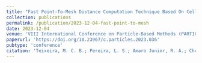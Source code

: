 ```yaml
---
title: "Fast Point-To-Mesh Distance Computation Technique Based On Cell Linked List For Polygon-Wall Boundary In Moving Particle Semi-Implicit Method"
collection: publications
permalink: /publication/2023-12-04-fast-point-to-mesh
date: 2023-12-04
venue: 'VIII International Conference on Particle-Based Methods (PARTICLES 2023)'
paperurl: 'https://doi.org/10.23967/c.particles.2023.036'
pubtype: 'conference'
citation: 'Teixeira, M. C. B.; Pereira, L. S.; Amaro Junior, R. A.; Cheng, L. Y. (2023). &quot;Fast Point-To-Mesh Distance Computation Technique Based On Cell Linked List For Polygon-Wall Boundary In Moving Particle Semi-Implicit Method.&quot; <i>VIII International Conference on Particle-Based Methods (PARTICLES 2023)</i>.'
---
```


